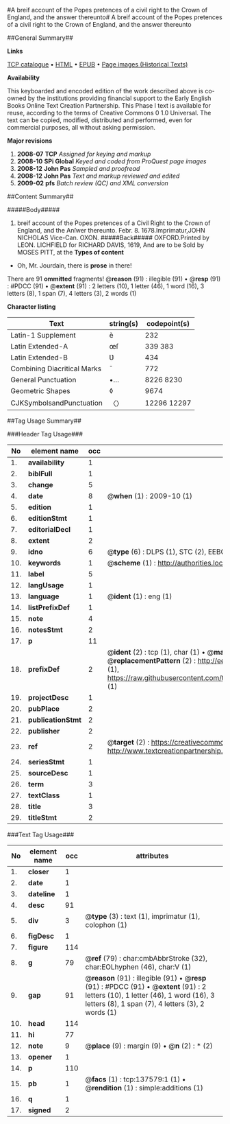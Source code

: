 #A breif account of the Popes pretences of a civil right to the Crown of England, and the answer thereunto#
A breif account of the Popes pretences of a civil right to the Crown of England, and the answer thereunto

##General Summary##

**Links**

[TCP catalogue](http://www.ota.ox.ac.uk/tcp/)  • 
[HTML](http://tei.it.ox.ac.uk/tcp/Texts-HTML/free/A77/A77390.html)  • 
[EPUB](http://tei.it.ox.ac.uk/tcp/Texts-EPUB/free/A77/A77390.epub) • 
[Page images (Historical Texts)](https://data.historicaltexts.jisc.ac.uk/view?pubId=eebo-99896676e&pageId=eebo-99896676e-137579-1)

**Availability**

This keyboarded and encoded edition of the
	       work described above is co-owned by the institutions
	       providing financial support to the Early English Books
	       Online Text Creation Partnership. This Phase I text is
	       available for reuse, according to the terms of Creative
	       Commons 0 1.0 Universal. The text can be copied,
	       modified, distributed and performed, even for
	       commercial purposes, all without asking permission.

**Major revisions**

1. __2008-07__ __TCP__ *Assigned for keying and markup*
1. __2008-10__ __SPi Global__ *Keyed and coded from ProQuest page images*
1. __2008-12__ __John Pas__ *Sampled and proofread*
1. __2008-12__ __John Pas__ *Text and markup reviewed and edited*
1. __2009-02__ __pfs__ *Batch review (QC) and XML conversion*

##Content Summary##

#####Body#####

1. breif account of the Popes pretences of a Civil Right to the Crown of England, and the Anſwer thereunto.
Febr. 8. 1678.Imprimatur,JOHN NICHOLAS Vice-Can. OXON.
#####Back#####
OXFORD.Printed by LEON. LICHFIELD for RICHARD DAVIS, 1619, And are to be Sold by MOSES PITT, at the 
**Types of content**

  * Oh, Mr. Jourdain, there is **prose** in there!

There are 91 **ommitted** fragments! 
 @__reason__ (91) : illegible (91)  •  @__resp__ (91) : #PDCC (91)  •  @__extent__ (91) : 2 letters (10), 1 letter (46), 1 word (16), 3 letters (8), 1 span (7), 4 letters (3), 2 words (1)

**Character listing**


|Text|string(s)|codepoint(s)|
|---|---|---|
|Latin-1 Supplement|è|232|
|Latin Extended-A|œſ|339 383|
|Latin Extended-B|Ʋ|434|
|Combining             Diacritical Marks|̄|772|
|General Punctuation|•…|8226 8230|
|Geometric Shapes|◊|9674|
|CJKSymbolsandPunctuation|〈〉|12296 12297|

##Tag Usage Summary##

###Header Tag Usage###

|No|element name|occ|attributes|
|---|---|---|---|
|1.|__availability__|1||
|2.|__biblFull__|1||
|3.|__change__|5||
|4.|__date__|8| @__when__ (1) : 2009-10 (1)|
|5.|__edition__|1||
|6.|__editionStmt__|1||
|7.|__editorialDecl__|1||
|8.|__extent__|2||
|9.|__idno__|6| @__type__ (6) : DLPS (1), STC (2), EEBO-CITATION (1), PROQUEST (1), VID (1)|
|10.|__keywords__|1| @__scheme__ (1) : http://authorities.loc.gov/ (1)|
|11.|__label__|5||
|12.|__langUsage__|1||
|13.|__language__|1| @__ident__ (1) : eng (1)|
|14.|__listPrefixDef__|1||
|15.|__note__|4||
|16.|__notesStmt__|2||
|17.|__p__|11||
|18.|__prefixDef__|2| @__ident__ (2) : tcp (1), char (1)  •  @__matchPattern__ (2) : ([0-9\-]+):([0-9IVX]+) (1), (.+) (1)  •  @__replacementPattern__ (2) : http://eebo.chadwyck.com/downloadtiff?vid=$1&page=$2 (1), https://raw.githubusercontent.com/textcreationpartnership/Texts/master/tcpchars.xml#$1 (1)|
|19.|__projectDesc__|1||
|20.|__pubPlace__|2||
|21.|__publicationStmt__|2||
|22.|__publisher__|2||
|23.|__ref__|2| @__target__ (2) : https://creativecommons.org/publicdomain/zero/1.0/ (1), http://www.textcreationpartnership.org/docs/. (1)|
|24.|__seriesStmt__|1||
|25.|__sourceDesc__|1||
|26.|__term__|3||
|27.|__textClass__|1||
|28.|__title__|3||
|29.|__titleStmt__|2||


###Text Tag Usage###

|No|element name|occ|attributes|
|---|---|---|---|
|1.|__closer__|1||
|2.|__date__|1||
|3.|__dateline__|1||
|4.|__desc__|91||
|5.|__div__|3| @__type__ (3) : text (1), imprimatur (1), colophon (1)|
|6.|__figDesc__|1||
|7.|__figure__|114||
|8.|__g__|79| @__ref__ (79) : char:cmbAbbrStroke (32), char:EOLhyphen (46), char:V (1)|
|9.|__gap__|91| @__reason__ (91) : illegible (91)  •  @__resp__ (91) : #PDCC (91)  •  @__extent__ (91) : 2 letters (10), 1 letter (46), 1 word (16), 3 letters (8), 1 span (7), 4 letters (3), 2 words (1)|
|10.|__head__|114||
|11.|__hi__|77||
|12.|__note__|9| @__place__ (9) : margin (9)  •  @__n__ (2) : * (2)|
|13.|__opener__|1||
|14.|__p__|110||
|15.|__pb__|1| @__facs__ (1) : tcp:137579:1 (1)  •  @__rendition__ (1) : simple:additions (1)|
|16.|__q__|1||
|17.|__signed__|2||
